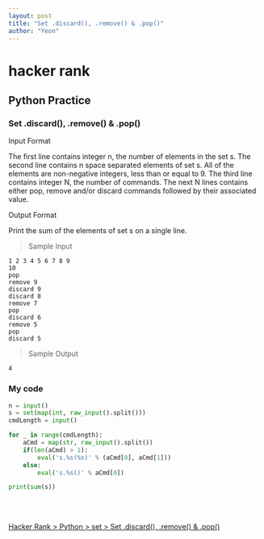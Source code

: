 ```yaml
---
layout: post
title: "Set .discard(), .remove() & .pop()"
author: "Yeon"
---
```


# hacker rank

## Python Practice
### Set .discard(), .remove() & .pop()

Input Format

The first line contains integer n, the number of elements in the set s. 
The second line contains n space separated elements of set s. All of the elements are non-negative integers, less than or equal to 9. 
The third line contains integer N, the number of commands.
The next N lines contains either pop, remove and/or discard commands followed by their associated value.



Output Format

Print the sum of the elements of set s on a single line.

> Sample Input
~~~
1 2 3 4 5 6 7 8 9
10
pop
remove 9
discard 9
discard 8
remove 7
pop 
discard 6
remove 5
pop 
discard 5 
~~~

> Sample Output
~~~
4
~~~

### My code
```python
n = input()
s = set(map(int, raw_input().split())) 
cmdLength = input()

for _ in range(cmdLength):
    aCmd = map(str, raw_input().split())
    if(len(aCmd) > 1):
        eval('s.%s(%s)' % (aCmd[0], aCmd[1]))
    else:
        eval('s.%s()' % aCmd[0])

print(sum(s))
```

<br>
<br>

[Hacker Rank > Python > set > Set .discard(), .remove() & .pop() ](https://www.hackerrank.com/challenges/py-set-discard-remove-pop/problem)